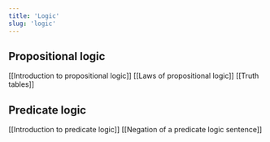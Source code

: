```yaml
---
title: 'Logic'
slug: 'logic'
---
```


## Propositional logic
[[Introduction to propositional logic]]
[[Laws of propositional logic]]
[[Truth tables]]

## Predicate logic
[[Introduction to predicate logic]]
[[Negation of a predicate logic sentence]]
